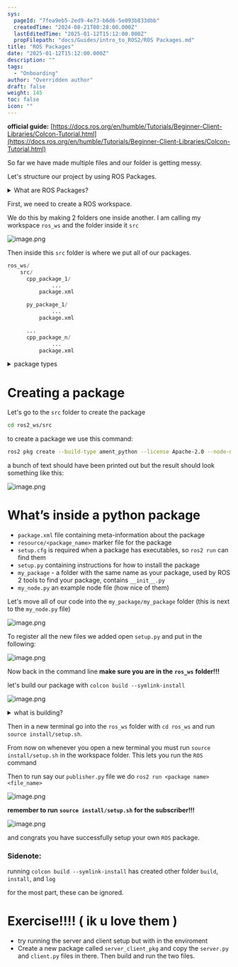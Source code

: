 ```yaml
---
sys:
  pageId: "7fea9eb5-2ed9-4e73-b6d6-5e093b833dbb"
  createdTime: "2024-08-21T00:28:00.000Z"
  lastEditedTime: "2025-01-12T15:12:00.000Z"
  propFilepath: "docs/Guides/intro_to_ROS2/ROS Packages.md"
title: "ROS Packages"
date: "2025-01-12T15:12:00.000Z"
description: ""
tags:
  - "Onboarding"
author: "Overridden author"
draft: false
weight: 145
toc: false
icon: ""
---
```


**official guide:** [https://docs.ros.org/en/humble/Tutorials/Beginner-Client-Libraries/Colcon-Tutorial.html](https://docs.ros.org/en/humble/Tutorials/Beginner-Client-Libraries/Colcon-Tutorial.html)

So far we have made multiple files and our folder is getting messy.

Let's structure our project by using ROS Packages.

<details>

<summary>What are ROS Packages?</summary>

ROS Packages are, as the name implies, packages of code that are highly sharable between ROS developers.

They consist of a folder, `package.xml` file, and source code

```python
      cpp_package_1/
		      ... imagine much code files here ..
          package.xml
```

</details>

First, we need to create a ROS workspace.

We do this by making 2 folders one inside another. I am calling my workspace `ros_ws` and the folder inside it `src`

![image.png](https://prod-files-secure.s3.us-west-2.amazonaws.com/d518164a-d88e-44d1-a4ee-3adb3bd8bce0/70706947-fd18-4537-a67b-e12946812d31/image.png?X-Amz-Algorithm=AWS4-HMAC-SHA256&X-Amz-Content-Sha256=UNSIGNED-PAYLOAD&X-Amz-Credential=ASIAZI2LB466VFLONWBP%2F20250307%2Fus-west-2%2Fs3%2Faws4_request&X-Amz-Date=20250307T021601Z&X-Amz-Expires=3600&X-Amz-Security-Token=IQoJb3JpZ2luX2VjEO%2F%2F%2F%2F%2F%2F%2F%2F%2F%2F%2FwEaCXVzLXdlc3QtMiJIMEYCIQD9TiJTT406PbC1NcRZk5NCVHwPBS%2BBmK0K5%2FbKqDkcdgIhAPylLkEbbW1DsdVI6uWrPBDYdTE5rBGn1MF5Pcfk911HKv8DCDgQABoMNjM3NDIzMTgzODA1IgzsK%2BTOSKb8BcLTE8cq3AMy7Mic6biLk7TbLdQqCzibeZ3cpqpRLIpyIeojqZaSBvbF0vwIi00S0y7d2SKJd%2Bow3Wupj6JxlGeJOO9965O%2FJuV0%2B7kd6aMYrOgzo7Wd0574Ivoh%2Fg9yOwP9L7PzYv4fgIv2lC%2Bk5bBaMolcIQ4tQekyRSdvIRC8UU0FUK%2F4UNvCj9Cj96rrw4IpUoDvyG0zMEL8aOXxPL57ZaKk4RWk7TbknLCxRpHs5NzsE2LnwTQyQxi722PID0UrWejn5%2BPHO9j1K52v06wGIL2Z2Z%2Bzd%2Bazu0LUV%2FdPPjIw0IB7QwOZDHrv53peFNfhPPkYkAM9oC%2Fko6MBimtkXj8AB5ks%2BnKud1bez9IJZnXtbkLAJdMfp2nN3GhLpu3BBhghakn4HLjz2yVD9th%2BEdhqVRj14OmtxWc%2BDe9fOdJ0TA9BKJdPrcDLje6ZXbpwQwtbSSraV24I7kZqdgUjAO%2F4KC8vqjDvpfnXxAC%2FUuz0tpwRG6zPxiLa1wln5U3AzU8NiC%2FOqWRd0b2HdG1PzvKqYrWpedjbiLg2DYEHK6jNCB5YZhCYcZE0TIivaJQuaguq2WH4gL4XUQvJRtO%2Fh%2BfKjIkZMT%2Byzfu5UjmmdrVZK0WgBS%2FmF8Ikm%2Bb3bWMdPTCIyai%2BBjqkAfpGAPB3kJVY2EuLNFtLu6TzTbTT2A3ejzX7LYpEuw7VKl9PjCkE03TkMGIvcnFnGk7ZtbrIKI6QGv0IUkdrm1pFTb%2BzYYTjSPXIw42Srjp9wZAIUsQGbGzXDDJGH30jZHwuB5xUl%2BycPsgJdNeB4%2B3b9V4XGJ8%2BJMwtHkj7Dda5juaXocPh3neEe1P3MQwCk2SFFC3ouGanHUr59QUPNErjpUG%2F&X-Amz-Signature=4eb74222aa283ad91d0c4692bb777795e0795ce7ea655711aa0ef57b782ae515&X-Amz-SignedHeaders=host&x-id=GetObject)

Then inside this `src` folder is where we put all of our packages.

```python
ros_ws/
    src/
      cpp_package_1/
		      ...
          package.xml

      py_package_1/
		      ...
          package.xml

      ...
      cpp_package_n/
		      ...
          package.xml

```

<details>

<summary>package types</summary>

packages can be either `C++` or python.

the intern file structure is different for each but for this guide we will stick to creating python packages

</details>

# Creating a package

Let's go to the `src` folder to create the package

```bash
cd ros2_ws/src
```

to create a package we use this command:

```bash
ros2 pkg create --build-type ament_python --license Apache-2.0 --node-name my_node my_package
```

a bunch of text should have been printed out but the result should look something like this:

![image.png](https://prod-files-secure.s3.us-west-2.amazonaws.com/d518164a-d88e-44d1-a4ee-3adb3bd8bce0/e6cf1e3f-8512-4a3e-b131-079f800bf3e8/image.png?X-Amz-Algorithm=AWS4-HMAC-SHA256&X-Amz-Content-Sha256=UNSIGNED-PAYLOAD&X-Amz-Credential=ASIAZI2LB466VFLONWBP%2F20250307%2Fus-west-2%2Fs3%2Faws4_request&X-Amz-Date=20250307T021601Z&X-Amz-Expires=3600&X-Amz-Security-Token=IQoJb3JpZ2luX2VjEO%2F%2F%2F%2F%2F%2F%2F%2F%2F%2F%2FwEaCXVzLXdlc3QtMiJIMEYCIQD9TiJTT406PbC1NcRZk5NCVHwPBS%2BBmK0K5%2FbKqDkcdgIhAPylLkEbbW1DsdVI6uWrPBDYdTE5rBGn1MF5Pcfk911HKv8DCDgQABoMNjM3NDIzMTgzODA1IgzsK%2BTOSKb8BcLTE8cq3AMy7Mic6biLk7TbLdQqCzibeZ3cpqpRLIpyIeojqZaSBvbF0vwIi00S0y7d2SKJd%2Bow3Wupj6JxlGeJOO9965O%2FJuV0%2B7kd6aMYrOgzo7Wd0574Ivoh%2Fg9yOwP9L7PzYv4fgIv2lC%2Bk5bBaMolcIQ4tQekyRSdvIRC8UU0FUK%2F4UNvCj9Cj96rrw4IpUoDvyG0zMEL8aOXxPL57ZaKk4RWk7TbknLCxRpHs5NzsE2LnwTQyQxi722PID0UrWejn5%2BPHO9j1K52v06wGIL2Z2Z%2Bzd%2Bazu0LUV%2FdPPjIw0IB7QwOZDHrv53peFNfhPPkYkAM9oC%2Fko6MBimtkXj8AB5ks%2BnKud1bez9IJZnXtbkLAJdMfp2nN3GhLpu3BBhghakn4HLjz2yVD9th%2BEdhqVRj14OmtxWc%2BDe9fOdJ0TA9BKJdPrcDLje6ZXbpwQwtbSSraV24I7kZqdgUjAO%2F4KC8vqjDvpfnXxAC%2FUuz0tpwRG6zPxiLa1wln5U3AzU8NiC%2FOqWRd0b2HdG1PzvKqYrWpedjbiLg2DYEHK6jNCB5YZhCYcZE0TIivaJQuaguq2WH4gL4XUQvJRtO%2Fh%2BfKjIkZMT%2Byzfu5UjmmdrVZK0WgBS%2FmF8Ikm%2Bb3bWMdPTCIyai%2BBjqkAfpGAPB3kJVY2EuLNFtLu6TzTbTT2A3ejzX7LYpEuw7VKl9PjCkE03TkMGIvcnFnGk7ZtbrIKI6QGv0IUkdrm1pFTb%2BzYYTjSPXIw42Srjp9wZAIUsQGbGzXDDJGH30jZHwuB5xUl%2BycPsgJdNeB4%2B3b9V4XGJ8%2BJMwtHkj7Dda5juaXocPh3neEe1P3MQwCk2SFFC3ouGanHUr59QUPNErjpUG%2F&X-Amz-Signature=62cf7a8f92838842b69527508848de74b7974fac713003bc0f4cac639cd722f0&X-Amz-SignedHeaders=host&x-id=GetObject)

# What’s inside a python package

- `package.xml` file containing meta-information about the package
- `resource/<package_name>` marker file for the package
- `setup.cfg` is required when a package has executables, so `ros2 run` can find them
- `setup.py` containing instructions for how to install the package
- `my_package` - a folder with the same name as your package, used by ROS 2 tools to find your package, contains `__init__.py`
- `my_node.py` an example node file (how nice of them)

Let's move all of our code into the `my_package/my_package` folder (this is next to the `my_node.py` file)

![image.png](https://prod-files-secure.s3.us-west-2.amazonaws.com/d518164a-d88e-44d1-a4ee-3adb3bd8bce0/9ce58f11-0da9-4d3e-b86d-506a9685d378/image.png?X-Amz-Algorithm=AWS4-HMAC-SHA256&X-Amz-Content-Sha256=UNSIGNED-PAYLOAD&X-Amz-Credential=ASIAZI2LB466VFLONWBP%2F20250307%2Fus-west-2%2Fs3%2Faws4_request&X-Amz-Date=20250307T021601Z&X-Amz-Expires=3600&X-Amz-Security-Token=IQoJb3JpZ2luX2VjEO%2F%2F%2F%2F%2F%2F%2F%2F%2F%2F%2FwEaCXVzLXdlc3QtMiJIMEYCIQD9TiJTT406PbC1NcRZk5NCVHwPBS%2BBmK0K5%2FbKqDkcdgIhAPylLkEbbW1DsdVI6uWrPBDYdTE5rBGn1MF5Pcfk911HKv8DCDgQABoMNjM3NDIzMTgzODA1IgzsK%2BTOSKb8BcLTE8cq3AMy7Mic6biLk7TbLdQqCzibeZ3cpqpRLIpyIeojqZaSBvbF0vwIi00S0y7d2SKJd%2Bow3Wupj6JxlGeJOO9965O%2FJuV0%2B7kd6aMYrOgzo7Wd0574Ivoh%2Fg9yOwP9L7PzYv4fgIv2lC%2Bk5bBaMolcIQ4tQekyRSdvIRC8UU0FUK%2F4UNvCj9Cj96rrw4IpUoDvyG0zMEL8aOXxPL57ZaKk4RWk7TbknLCxRpHs5NzsE2LnwTQyQxi722PID0UrWejn5%2BPHO9j1K52v06wGIL2Z2Z%2Bzd%2Bazu0LUV%2FdPPjIw0IB7QwOZDHrv53peFNfhPPkYkAM9oC%2Fko6MBimtkXj8AB5ks%2BnKud1bez9IJZnXtbkLAJdMfp2nN3GhLpu3BBhghakn4HLjz2yVD9th%2BEdhqVRj14OmtxWc%2BDe9fOdJ0TA9BKJdPrcDLje6ZXbpwQwtbSSraV24I7kZqdgUjAO%2F4KC8vqjDvpfnXxAC%2FUuz0tpwRG6zPxiLa1wln5U3AzU8NiC%2FOqWRd0b2HdG1PzvKqYrWpedjbiLg2DYEHK6jNCB5YZhCYcZE0TIivaJQuaguq2WH4gL4XUQvJRtO%2Fh%2BfKjIkZMT%2Byzfu5UjmmdrVZK0WgBS%2FmF8Ikm%2Bb3bWMdPTCIyai%2BBjqkAfpGAPB3kJVY2EuLNFtLu6TzTbTT2A3ejzX7LYpEuw7VKl9PjCkE03TkMGIvcnFnGk7ZtbrIKI6QGv0IUkdrm1pFTb%2BzYYTjSPXIw42Srjp9wZAIUsQGbGzXDDJGH30jZHwuB5xUl%2BycPsgJdNeB4%2B3b9V4XGJ8%2BJMwtHkj7Dda5juaXocPh3neEe1P3MQwCk2SFFC3ouGanHUr59QUPNErjpUG%2F&X-Amz-Signature=23167882f3b7e5abfc589a6260b106fbcb14a418043832f708b9d8b9bf9573d7&X-Amz-SignedHeaders=host&x-id=GetObject)

To register all the new files we added open `setup.py` and put in the following:

![image.png](https://prod-files-secure.s3.us-west-2.amazonaws.com/d518164a-d88e-44d1-a4ee-3adb3bd8bce0/1cd7c262-4cae-4496-9d75-c178537d24a2/image.png?X-Amz-Algorithm=AWS4-HMAC-SHA256&X-Amz-Content-Sha256=UNSIGNED-PAYLOAD&X-Amz-Credential=ASIAZI2LB466VFLONWBP%2F20250307%2Fus-west-2%2Fs3%2Faws4_request&X-Amz-Date=20250307T021601Z&X-Amz-Expires=3600&X-Amz-Security-Token=IQoJb3JpZ2luX2VjEO%2F%2F%2F%2F%2F%2F%2F%2F%2F%2F%2FwEaCXVzLXdlc3QtMiJIMEYCIQD9TiJTT406PbC1NcRZk5NCVHwPBS%2BBmK0K5%2FbKqDkcdgIhAPylLkEbbW1DsdVI6uWrPBDYdTE5rBGn1MF5Pcfk911HKv8DCDgQABoMNjM3NDIzMTgzODA1IgzsK%2BTOSKb8BcLTE8cq3AMy7Mic6biLk7TbLdQqCzibeZ3cpqpRLIpyIeojqZaSBvbF0vwIi00S0y7d2SKJd%2Bow3Wupj6JxlGeJOO9965O%2FJuV0%2B7kd6aMYrOgzo7Wd0574Ivoh%2Fg9yOwP9L7PzYv4fgIv2lC%2Bk5bBaMolcIQ4tQekyRSdvIRC8UU0FUK%2F4UNvCj9Cj96rrw4IpUoDvyG0zMEL8aOXxPL57ZaKk4RWk7TbknLCxRpHs5NzsE2LnwTQyQxi722PID0UrWejn5%2BPHO9j1K52v06wGIL2Z2Z%2Bzd%2Bazu0LUV%2FdPPjIw0IB7QwOZDHrv53peFNfhPPkYkAM9oC%2Fko6MBimtkXj8AB5ks%2BnKud1bez9IJZnXtbkLAJdMfp2nN3GhLpu3BBhghakn4HLjz2yVD9th%2BEdhqVRj14OmtxWc%2BDe9fOdJ0TA9BKJdPrcDLje6ZXbpwQwtbSSraV24I7kZqdgUjAO%2F4KC8vqjDvpfnXxAC%2FUuz0tpwRG6zPxiLa1wln5U3AzU8NiC%2FOqWRd0b2HdG1PzvKqYrWpedjbiLg2DYEHK6jNCB5YZhCYcZE0TIivaJQuaguq2WH4gL4XUQvJRtO%2Fh%2BfKjIkZMT%2Byzfu5UjmmdrVZK0WgBS%2FmF8Ikm%2Bb3bWMdPTCIyai%2BBjqkAfpGAPB3kJVY2EuLNFtLu6TzTbTT2A3ejzX7LYpEuw7VKl9PjCkE03TkMGIvcnFnGk7ZtbrIKI6QGv0IUkdrm1pFTb%2BzYYTjSPXIw42Srjp9wZAIUsQGbGzXDDJGH30jZHwuB5xUl%2BycPsgJdNeB4%2B3b9V4XGJ8%2BJMwtHkj7Dda5juaXocPh3neEe1P3MQwCk2SFFC3ouGanHUr59QUPNErjpUG%2F&X-Amz-Signature=8cd7daf9984d9ac68513ecb745acb6a9da92c3ca84b0998bba77cb63cff38fe1&X-Amz-SignedHeaders=host&x-id=GetObject)

Now back in the command line **make sure you are in the** **`ros_ws`** **folder!!!**

let's build our package with `colcon build --symlink-install`

![image.png](https://prod-files-secure.s3.us-west-2.amazonaws.com/d518164a-d88e-44d1-a4ee-3adb3bd8bce0/2f2a0d27-b173-48fd-b189-5f5c0ce65619/image.png?X-Amz-Algorithm=AWS4-HMAC-SHA256&X-Amz-Content-Sha256=UNSIGNED-PAYLOAD&X-Amz-Credential=ASIAZI2LB466VFLONWBP%2F20250307%2Fus-west-2%2Fs3%2Faws4_request&X-Amz-Date=20250307T021601Z&X-Amz-Expires=3600&X-Amz-Security-Token=IQoJb3JpZ2luX2VjEO%2F%2F%2F%2F%2F%2F%2F%2F%2F%2F%2FwEaCXVzLXdlc3QtMiJIMEYCIQD9TiJTT406PbC1NcRZk5NCVHwPBS%2BBmK0K5%2FbKqDkcdgIhAPylLkEbbW1DsdVI6uWrPBDYdTE5rBGn1MF5Pcfk911HKv8DCDgQABoMNjM3NDIzMTgzODA1IgzsK%2BTOSKb8BcLTE8cq3AMy7Mic6biLk7TbLdQqCzibeZ3cpqpRLIpyIeojqZaSBvbF0vwIi00S0y7d2SKJd%2Bow3Wupj6JxlGeJOO9965O%2FJuV0%2B7kd6aMYrOgzo7Wd0574Ivoh%2Fg9yOwP9L7PzYv4fgIv2lC%2Bk5bBaMolcIQ4tQekyRSdvIRC8UU0FUK%2F4UNvCj9Cj96rrw4IpUoDvyG0zMEL8aOXxPL57ZaKk4RWk7TbknLCxRpHs5NzsE2LnwTQyQxi722PID0UrWejn5%2BPHO9j1K52v06wGIL2Z2Z%2Bzd%2Bazu0LUV%2FdPPjIw0IB7QwOZDHrv53peFNfhPPkYkAM9oC%2Fko6MBimtkXj8AB5ks%2BnKud1bez9IJZnXtbkLAJdMfp2nN3GhLpu3BBhghakn4HLjz2yVD9th%2BEdhqVRj14OmtxWc%2BDe9fOdJ0TA9BKJdPrcDLje6ZXbpwQwtbSSraV24I7kZqdgUjAO%2F4KC8vqjDvpfnXxAC%2FUuz0tpwRG6zPxiLa1wln5U3AzU8NiC%2FOqWRd0b2HdG1PzvKqYrWpedjbiLg2DYEHK6jNCB5YZhCYcZE0TIivaJQuaguq2WH4gL4XUQvJRtO%2Fh%2BfKjIkZMT%2Byzfu5UjmmdrVZK0WgBS%2FmF8Ikm%2Bb3bWMdPTCIyai%2BBjqkAfpGAPB3kJVY2EuLNFtLu6TzTbTT2A3ejzX7LYpEuw7VKl9PjCkE03TkMGIvcnFnGk7ZtbrIKI6QGv0IUkdrm1pFTb%2BzYYTjSPXIw42Srjp9wZAIUsQGbGzXDDJGH30jZHwuB5xUl%2BycPsgJdNeB4%2B3b9V4XGJ8%2BJMwtHkj7Dda5juaXocPh3neEe1P3MQwCk2SFFC3ouGanHUr59QUPNErjpUG%2F&X-Amz-Signature=be887c1234c5643ebf34ca5b7dc5e8abccfc9f79761c9d644eb633d98f9ccaad&X-Amz-SignedHeaders=host&x-id=GetObject)

<details>

<summary>what is building?</summary>

if you are a CS major at Rose-Hulman you will learn the answer to this in CSSE132

but TLDR; is it combines all the code files into one program that can be run easily 

</details>

Then in a new terminal go into the `ros_ws` folder with `cd ros_ws` and run `source install/setup.sh`. 

From now on whenever you open a new terminal you must run `source install/setup.sh` in the workspace folder. This lets you run the `ROS` command

Then to run say our `publisher.py` file we do `ros2 run <package name> <file_name>`

![image.png](https://prod-files-secure.s3.us-west-2.amazonaws.com/d518164a-d88e-44d1-a4ee-3adb3bd8bce0/4f4b1219-3a44-4632-aa0a-ce3471699f59/image.png?X-Amz-Algorithm=AWS4-HMAC-SHA256&X-Amz-Content-Sha256=UNSIGNED-PAYLOAD&X-Amz-Credential=ASIAZI2LB466VFLONWBP%2F20250307%2Fus-west-2%2Fs3%2Faws4_request&X-Amz-Date=20250307T021601Z&X-Amz-Expires=3600&X-Amz-Security-Token=IQoJb3JpZ2luX2VjEO%2F%2F%2F%2F%2F%2F%2F%2F%2F%2F%2FwEaCXVzLXdlc3QtMiJIMEYCIQD9TiJTT406PbC1NcRZk5NCVHwPBS%2BBmK0K5%2FbKqDkcdgIhAPylLkEbbW1DsdVI6uWrPBDYdTE5rBGn1MF5Pcfk911HKv8DCDgQABoMNjM3NDIzMTgzODA1IgzsK%2BTOSKb8BcLTE8cq3AMy7Mic6biLk7TbLdQqCzibeZ3cpqpRLIpyIeojqZaSBvbF0vwIi00S0y7d2SKJd%2Bow3Wupj6JxlGeJOO9965O%2FJuV0%2B7kd6aMYrOgzo7Wd0574Ivoh%2Fg9yOwP9L7PzYv4fgIv2lC%2Bk5bBaMolcIQ4tQekyRSdvIRC8UU0FUK%2F4UNvCj9Cj96rrw4IpUoDvyG0zMEL8aOXxPL57ZaKk4RWk7TbknLCxRpHs5NzsE2LnwTQyQxi722PID0UrWejn5%2BPHO9j1K52v06wGIL2Z2Z%2Bzd%2Bazu0LUV%2FdPPjIw0IB7QwOZDHrv53peFNfhPPkYkAM9oC%2Fko6MBimtkXj8AB5ks%2BnKud1bez9IJZnXtbkLAJdMfp2nN3GhLpu3BBhghakn4HLjz2yVD9th%2BEdhqVRj14OmtxWc%2BDe9fOdJ0TA9BKJdPrcDLje6ZXbpwQwtbSSraV24I7kZqdgUjAO%2F4KC8vqjDvpfnXxAC%2FUuz0tpwRG6zPxiLa1wln5U3AzU8NiC%2FOqWRd0b2HdG1PzvKqYrWpedjbiLg2DYEHK6jNCB5YZhCYcZE0TIivaJQuaguq2WH4gL4XUQvJRtO%2Fh%2BfKjIkZMT%2Byzfu5UjmmdrVZK0WgBS%2FmF8Ikm%2Bb3bWMdPTCIyai%2BBjqkAfpGAPB3kJVY2EuLNFtLu6TzTbTT2A3ejzX7LYpEuw7VKl9PjCkE03TkMGIvcnFnGk7ZtbrIKI6QGv0IUkdrm1pFTb%2BzYYTjSPXIw42Srjp9wZAIUsQGbGzXDDJGH30jZHwuB5xUl%2BycPsgJdNeB4%2B3b9V4XGJ8%2BJMwtHkj7Dda5juaXocPh3neEe1P3MQwCk2SFFC3ouGanHUr59QUPNErjpUG%2F&X-Amz-Signature=1c55bc698b9766c6f73df0880f9896ac562d6b0741123cd12168fca152369e1c&X-Amz-SignedHeaders=host&x-id=GetObject)

**remember to run** **`source install/setup.sh`** **for the subscriber!!!**

![image.png](https://prod-files-secure.s3.us-west-2.amazonaws.com/d518164a-d88e-44d1-a4ee-3adb3bd8bce0/02121119-dad4-49ec-8356-c956108b4243/image.png?X-Amz-Algorithm=AWS4-HMAC-SHA256&X-Amz-Content-Sha256=UNSIGNED-PAYLOAD&X-Amz-Credential=ASIAZI2LB466VFLONWBP%2F20250307%2Fus-west-2%2Fs3%2Faws4_request&X-Amz-Date=20250307T021601Z&X-Amz-Expires=3600&X-Amz-Security-Token=IQoJb3JpZ2luX2VjEO%2F%2F%2F%2F%2F%2F%2F%2F%2F%2F%2FwEaCXVzLXdlc3QtMiJIMEYCIQD9TiJTT406PbC1NcRZk5NCVHwPBS%2BBmK0K5%2FbKqDkcdgIhAPylLkEbbW1DsdVI6uWrPBDYdTE5rBGn1MF5Pcfk911HKv8DCDgQABoMNjM3NDIzMTgzODA1IgzsK%2BTOSKb8BcLTE8cq3AMy7Mic6biLk7TbLdQqCzibeZ3cpqpRLIpyIeojqZaSBvbF0vwIi00S0y7d2SKJd%2Bow3Wupj6JxlGeJOO9965O%2FJuV0%2B7kd6aMYrOgzo7Wd0574Ivoh%2Fg9yOwP9L7PzYv4fgIv2lC%2Bk5bBaMolcIQ4tQekyRSdvIRC8UU0FUK%2F4UNvCj9Cj96rrw4IpUoDvyG0zMEL8aOXxPL57ZaKk4RWk7TbknLCxRpHs5NzsE2LnwTQyQxi722PID0UrWejn5%2BPHO9j1K52v06wGIL2Z2Z%2Bzd%2Bazu0LUV%2FdPPjIw0IB7QwOZDHrv53peFNfhPPkYkAM9oC%2Fko6MBimtkXj8AB5ks%2BnKud1bez9IJZnXtbkLAJdMfp2nN3GhLpu3BBhghakn4HLjz2yVD9th%2BEdhqVRj14OmtxWc%2BDe9fOdJ0TA9BKJdPrcDLje6ZXbpwQwtbSSraV24I7kZqdgUjAO%2F4KC8vqjDvpfnXxAC%2FUuz0tpwRG6zPxiLa1wln5U3AzU8NiC%2FOqWRd0b2HdG1PzvKqYrWpedjbiLg2DYEHK6jNCB5YZhCYcZE0TIivaJQuaguq2WH4gL4XUQvJRtO%2Fh%2BfKjIkZMT%2Byzfu5UjmmdrVZK0WgBS%2FmF8Ikm%2Bb3bWMdPTCIyai%2BBjqkAfpGAPB3kJVY2EuLNFtLu6TzTbTT2A3ejzX7LYpEuw7VKl9PjCkE03TkMGIvcnFnGk7ZtbrIKI6QGv0IUkdrm1pFTb%2BzYYTjSPXIw42Srjp9wZAIUsQGbGzXDDJGH30jZHwuB5xUl%2BycPsgJdNeB4%2B3b9V4XGJ8%2BJMwtHkj7Dda5juaXocPh3neEe1P3MQwCk2SFFC3ouGanHUr59QUPNErjpUG%2F&X-Amz-Signature=8f301788d6db7691a2f0ded7167b26f858a8355017d3471598414fd0c6662ee3&X-Amz-SignedHeaders=host&x-id=GetObject)

and congrats you have successfully setup your own `ROS` package.

### Sidenote:

running `colcon build --symlink-install` has created other folder `build`, `install`, and `log`

for the most part, these can be ignored.

# Exercise!!!! ( ik u love them )

- try running the server and client setup but with in the enviroment
- Create a new package called `server_client_pkg` and copy the `server.py` and `client.py` files in there. Then build and run the two files.
